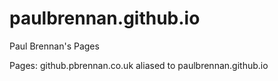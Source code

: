 paulbrennan.github.io
=====================

Paul Brennan's Pages

Pages: github.pbrennan.co.uk aliased to paulbrennan.github.io
